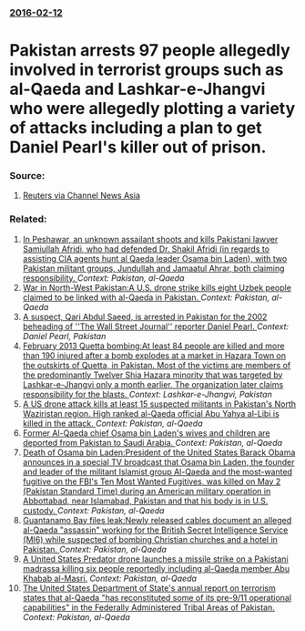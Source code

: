 ### [2016-02-12](/news/2016/02/12/index.md)

# Pakistan arrests 97 people allegedly involved in terrorist groups such as al-Qaeda and Lashkar-e-Jhangvi who were allegedly plotting a variety of attacks including a plan to get Daniel Pearl's killer out of prison. 




### Source:

1. [Reuters via Channel News Asia](http://www.channelnewsasia.com/news/world/pakistan-arrests-97-al/2509686.html)

### Related:

1. [In Peshawar, an unknown assailant shoots and kills Pakistani lawyer Samiullah Afridi, who had defended Dr. Shakil Afridi (in regards to assisting CIA agents hunt al Qaeda leader Osama bin Laden), with two Pakistan militant groups, Jundullah and Jamaatul Ahrar, both claiming responsibility. ](/news/2015/03/17/in-peshawar-an-unknown-assailant-shoots-and-kills-pakistani-lawyer-samiullah-afridi-who-had-defended-dr-shakil-afridi-in-regards-to-assi.md) _Context: Pakistan, al-Qaeda_
2. [War in North-West Pakistan:A U.S. drone strike kills eight Uzbek people claimed to be linked with al-Qaeda in Pakistan. ](/news/2015/01/4/war-in-north-west-pakistan-pa-u-s-drone-strike-kills-eight-uzbek-people-claimed-to-be-linked-with-al-qaeda-in-pakistan.md) _Context: Pakistan, al-Qaeda_
3. [A suspect, Qari Abdul Saeed, is arrested in Pakistan for the 2002 beheading of ''The Wall Street Journal'' reporter Daniel Pearl. ](/news/2013/03/19/a-suspect-qari-abdul-saeed-is-arrested-in-pakistan-for-the-2002-beheading-of-the-wall-street-journal-reporter-daniel-pearl.md) _Context: Daniel Pearl, Pakistan_
4. [February 2013 Quetta bombing:At least 84 people are killed and more than 190 injured after a bomb explodes at a market in Hazara Town on the outskirts of Quetta, in Pakistan. Most of the victims are members of the predominantly Twelver Shia Hazara minority that was targeted by Lashkar-e-Jhangvi only a month earlier. The organization later claims responsibility for the blasts. ](/news/2013/02/16/february-2013-quetta-bombing-pat-least-84-people-are-killed-and-more-than-190-injured-after-a-bomb-explodes-at-a-market-in-hazara-town-on-th.md) _Context: Lashkar-e-Jhangvi, Pakistan_
5. [A US drone attack kills at least 15 suspected militants in Pakistan's North Waziristan region. High ranked al-Qaeda official Abu Yahya al-Libi is killed in the attack. ](/news/2012/06/4/a-us-drone-attack-kills-at-least-15-suspected-militants-in-pakistan-s-north-waziristan-region-high-ranked-al-qaeda-official-abu-yahya-al-li.md) _Context: Pakistan, al-Qaeda_
6. [Former Al-Qaeda chief Osama bin Laden's wives and children are deported from Pakistan to Saudi Arabia. ](/news/2012/04/27/former-al-qaeda-chief-osama-bin-laden-s-wives-and-children-are-deported-from-pakistan-to-saudi-arabia.md) _Context: Pakistan, al-Qaeda_
7. [Death of Osama bin Laden:President of the United States Barack Obama announces in a special TV broadcast that Osama bin Laden, the founder and leader of the militant Islamist group Al-Qaeda and the most-wanted fugitive on the FBI's Ten Most Wanted Fugitives, was killed on May 2 (Pakistan Standard Time) during an American military operation in Abbottabad, near Islamabad, Pakistan and that his body is in U.S. custody. ](/news/2011/05/1/death-of-osama-bin-laden-ppresident-of-the-united-states-barack-obama-announces-in-a-special-tv-broadcast-that-osama-bin-laden-the-founder.md) _Context: Pakistan, al-Qaeda_
8. [Guantanamo Bay files leak:Newly released cables document an alleged al-Qaeda "assassin" working for the British Secret Intelligence Service (MI6) while suspected of bombing Christian churches and a hotel in Pakistan. ](/news/2011/04/26/guantanamo-bay-files-leak-pnewly-released-cables-document-an-alleged-al-qaeda-assassin-working-for-the-british-secret-intelligence-service.md) _Context: Pakistan, al-Qaeda_
9. [ A United States Predator drone launches a missile strike on a Pakistani madrassa killing six people reportedly including al-Qaeda member Abu Khabab al-Masri.](/news/2008/07/28/a-united-states-predator-drone-launches-a-missile-strike-on-a-pakistani-madrassa-killing-six-people-reportedly-including-al-qaeda-member-ab.md) _Context: Pakistan, al-Qaeda_
10. [  The United States Department of State's annual report on terrorism states that al-Qaeda "has reconstituted some of its pre-9/11 operational capabilities" in the Federally Administered Tribal Areas of Pakistan. ](/news/2008/04/30/the-united-states-department-of-state-s-annual-report-on-terrorism-states-that-al-qaeda-has-reconstituted-some-of-its-pre-9-11-operationa.md) _Context: Pakistan, al-Qaeda_
